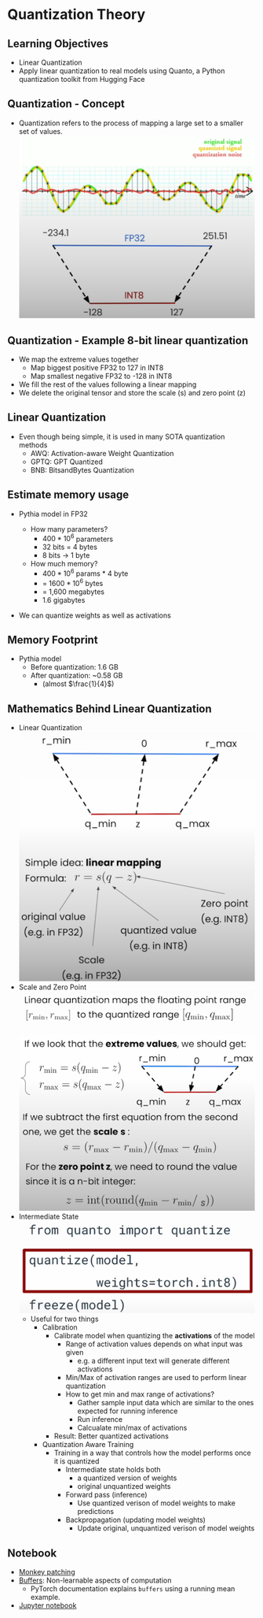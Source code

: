 # Quantization Theory

## Learning Objectives

- Linear Quantization
- Apply linear quantization to real models using Quanto, a Python quantization toolkit from Hugging Face

## Quantization - Concept

- Quantization refers to the process of mapping a large set to a smaller set of values.
![Quantization](../images/4_0.png)

## Quantization - Example 8-bit linear quantization

- We map the extreme values together
  - Map biggest positive FP32 to 127 in INT8
  - Map smallest negative FP32 to -128 in INT8
- We fill the rest of the values following a linear mapping
- We delete the original tensor and store the scale (s) and zero point (z)

## Linear Quantization

- Even though being simple, it is used in many SOTA quantization methods
  - AWQ: Activation-aware Weight Quantization
  - GPTQ: GPT Quantized
  - BNB: BitsandBytes Quantization

## Estimate memory usage

- Pythia model in FP32
  - How many parameters?
    - $400 * 10^6$ parameters
    - 32 bits = 4 bytes
    - 8 bits -> 1 byte
  - How much memory?
    - $400 * 10^6$ params * 4 byte
    - = $1600 * 10^6$ bytes
    - = 1,600 megabytes
    - 1.6 gigabytes

- We can quantize weights as well as activations

## Memory Footprint

- Pythia model
  - Before quantization: 1.6 GB
  - After quantization: ~0.58 GB
    - (almost $\frac{1}{4}$)

## Mathematics Behind Linear Quantization

- Linear Quantization
![Linear Quantization](../images/4_1.png)
- Scale and Zero Point
![Scale and Zero Point](../images/4_2.png)
- Intermediate State
![Intermediate State](../images/4_3.png)
  - Useful for two things
    - Calibration
      - Calibrate model when quantizing the **activations** of the model
        - Range of activation values depends on what input was given
          - e.g. a different input text will generate different activations
        - Min/Max of activation ranges are used to perform linear quantization
        - How to get min and max range of activations?
          - Gather sample input data which are similar to the ones expected for running inference
          - Run inference
          - Calcualate min/max of activations
      - Result: Better quantized activations
    - Quantization Aware Training
      - Training in a way that controls how the model performs once it is quantized
        - Intermediate state holds both
          - a quantized version of weights
          - original unquantized weights
        - Forward pass (inference)
          - Use quantized verison of model weights to make predictions
        - Backpropagation (updating model weights)
          - Update original, unquantized verison of model weights

## Notebook

- [Monkey patching](https://www.educative.io/answers/what-is-monkey-patching-in-python)
- [Buffers](https://pytorch.org/docs/stable/notes/modules.html#module-state): Non-learnable aspects of computation
  - PyTorch documentation explains `buffers` using a running mean example.
- [Jupyter notebook](../code/L4_quantization_theory.ipynb)
